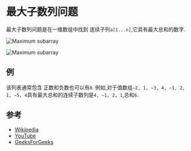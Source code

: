 
# 最大子数列问题

最大子数列问题是在一维数组中找到 连续子列`a[1...n]`,它具有最大总和的数字.

![Maximum subarray](https://wikimedia.org/api/rest_v1/media/math/render/svg/e8960f093107b71b21827e726e2bad8b023779b2)

![Maximum subarray](https://www.geeksforgeeks.org/wp-content/uploads/kadane-Algorithm.png)

## 例

该列表通常包含 正数和负数也可以有`0`. 例如,对于值数组`−2, 1, −3, 4, −1, 2, 1, −5, 4`具有最大总和的连续子数列是`4, −1, 2, 1`,总和`6`. 

## 参考

-   [Wikipedia](https://en.wikipedia.org/wiki/Maximum_subarray_problem)
-   [YouTube](https://www.youtube.com/watch?v=ohHWQf1HDfU&list=PLLXdhg_r2hKA7DPDsunoDZ-Z769jWn4R8)
-   [GeeksForGeeks](https://www.geeksforgeeks.org/largest-sum-contiguous-subarray/)
